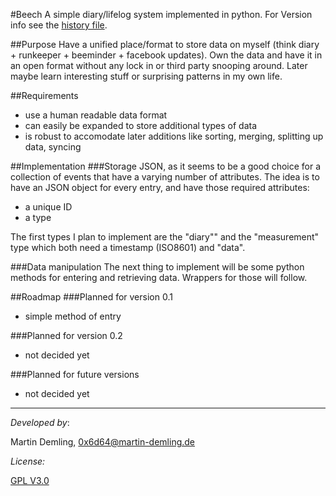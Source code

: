 #Beech
A simple diary/lifelog system implemented in python. For Version info see the [history file](HISTORY.md).

##Purpose
Have a unified place/format to store data on myself (think diary + runkeeper + beeminder + facebook updates). Own the data and have it in an open format without any lock in or third party snooping around.
Later maybe learn interesting stuff or surprising patterns in my own life.

##Requirements
- use a human readable data format
- can easily be expanded to store additional types of data
- is robust to accomodate later additions like sorting, merging, splitting up data, syncing

##Implementation
###Storage
JSON, as it seems to be a good choice for a collection of events that have a varying number of attributes. The idea is to have an JSON object for every entry, and have those required attributes:

- a unique ID
- a type

The first types I plan to implement are the "diary"" and the "measurement" type which both need a timestamp (ISO8601) and "data".


###Data manipulation
The next thing to implement will be some python methods for entering and retrieving data. Wrappers for those will follow.


##Roadmap
###Planned for version 0.1
- simple method of entry

###Planned for version 0.2
- not decided yet 

###Planned for future versions
- not decided yet 

--------
*Developed by*:

Martin Demling, 0x6d64@martin-demling.de  

*License:*

[GPL V3.0](http://www.gnu.org/licenses/gpl-3.0.html)

